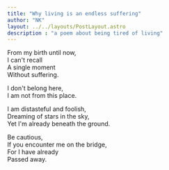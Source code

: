 ```yaml
---
title: "Why living is an endless suffering"
author: "NK"
layout: ../../layouts/PostLayout.astro
description : "a poem about being tired of living"
---
```


From my birth until now,  
I can't recall  
A single moment  
Without suffering.  

I don't belong here,  
I am not from this place.  

I am distasteful and foolish,  
Dreaming of stars in the sky,  
Yet I'm already beneath the ground.  

Be cautious,  
If you encounter me on the bridge,  
For I have already  
Passed away.  


